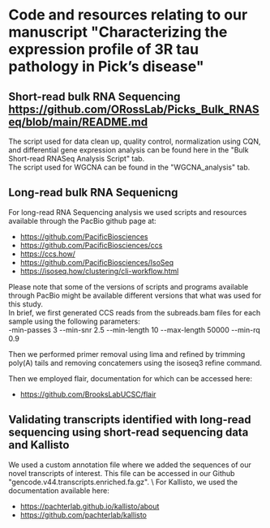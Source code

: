 # Code and resources relating to our manuscript "Characterizing the expression profile of 3R tau pathology in Pick’s disease"

## Short-read bulk RNA Sequencing https://github.com/ORossLab/Picks_Bulk_RNASeq/blob/main/README.md

The script used for data clean up, quality control, normalization using CQN, and differential gene expression analysis can be found here in the "Bulk Short-read RNASeq Analysis Script" tab.\
The script used for WGCNA can be found in the "WGCNA_analysis" tab.

## Long-read bulk RNA Sequenicng 

For long-read RNA Sequencing analysis we used scripts and resources available through the PacBio github page at:
* https://github.com/PacificBiosciences
* https://github.com/PacificBiosciences/ccs
* https://ccs.how/
* https://github.com/PacificBiosciences/IsoSeq
* https://isoseq.how/clustering/cli-workflow.html

Please note that some of the versions of scripts and programs available through PacBio might be available different versions that what was used for this study.  
In brief, we first generated CCS reads from the subreads.bam files for each sample using the following parameters:  
-min-passes 3 --min-snr 2.5 --min-length 10 --max-length 50000 --min-rq 0.9  

Then we performed primer removal using lima and refined by trimming poly(A) tails and removing concatemers using the isoseq3 refine command.  

Then we employed flair, documentation for which can be accessed here:  
* https://github.com/BrooksLabUCSC/flair




## Validating transcripts identified with long-read sequencing using short-read sequencing data and Kallisto

We used a custom annotation file where we added the sequences of our novel transcripts of interest. This file can be accessed in our Github "gencode.v44.transcripts.enriched.fa.gz". \ 
For Kallisto, we used the documentation available here:
* https://pachterlab.github.io/kallisto/about
* https://github.com/pachterlab/kallisto



